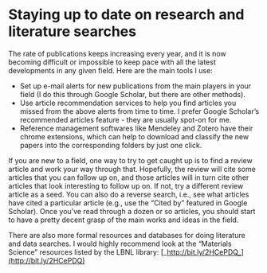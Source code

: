 # Staying up to date on research and literature searches

The rate of publications keeps increasing every year, and it is now becoming difficult or impossible to keep pace with all the latest developments in any given field. Here are the main tools I use:

* Set up e-mail alerts for new publications from the main players in your field (I do this through Google Scholar, but there are other methods).
* Use article recommendation services to help you find articles you missed from the above alerts from time to time. I prefer Google Scholar’s recommended articles feature - they are usually spot-on for me.
* Reference management softwares like Mendeley and Zotero have their chrome extensions, which can help to download and classify the new papers into the corresponding folders by just one click.

If you are new to a field, one way to try to get caught up is to find a review article and work your way through that. Hopefully, the review will cite some articles that you can follow up on, and those articles will in turn cite other articles that look interesting to follow up on. If not, try a different review article as a seed. You can also do a reverse search, i.e., see what articles have cited a particular article (e.g., use the “Cited by” featured in Google Scholar). Once you’ve read through a dozen or so articles, you should start to have a pretty decent grasp of the main works and ideas in the field.&#x20;

There are also more formal resources and databases for doing literature and data searches. I would highly recommend look at the “Materials Science” resources listed by the LBNL library: [_http://bit.ly/2HCePDQ_](http://bit.ly/2HCePDQ)
